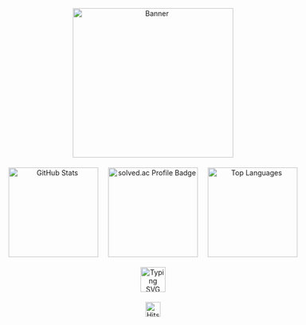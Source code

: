 <!-- 타이틀 부분 -->
<div align="center">
  <!-- 상단 배너 이미지 -->
  <img width="80%" src="https://github.com/user-attachments/assets/7f529277-7217-4a8b-b044-d93e7cca617e" alt="Banner" style="max-width: 700px; height: 300px; object-fit: contain; border-radius: 10px;" />
  
  <!-- GitHub Stats 및 solved.ac 뱃지 -->
  <div style="display: flex; justify-content: center; align-items: center; gap: 20px; margin-top: 20px;">
    <img height="180px" src="https://github-readme-stats.vercel.app/api?username=davinyakma&show_icons=true&theme=radical" alt="GitHub Stats" />
    <img height="180px" src="http://mazassumnida.wtf/api/v2/generate_badge?boj=poohcdv3652" alt="solved.ac Profile Badge" />
    <img height="180px" src="https://github-readme-stats.vercel.app/api/top-langs/?username=davinyakma&layout=compact" alt="Top Languages" />
  </div>
  
  <!-- Typing SVG 애니메이션 -->
  <div style="margin: 20px 0;">
    <img height="50px" src="https://readme-typing-svg.demolab.com?font=Fira+Code&size=24&pause=1000&color=44EEAD&center=true&vCenter=true&width=600&height=50&lines=Hello+My+name+is+Davin+Choi;My+major+is+Information+Security" alt="Typing SVG" />
  </div>

  <!-- Hits 카운터 -->
  <a href="https://hits.seeyoufarm.com">
    <img height="30px" src="https://hits.seeyoufarm.com/api/count/incr/badge.svg?url=https%3A%2F%2Fgithub.com%2Fdavinyakma&count_bg=%2344EEAD&title_bg=%23555555&icon=&icon_color=%23E7E7E7&title=hits&edge_flat=false" alt="Hits">
  </a>
</div>

<!--
**davinyakma/davinyakma** is a ✨ _special_ ✨ repository because its `README.md` (this file) appears on your GitHub profile.

Here are some ideas to get you started:

- 🔭 I’m currently working on ...
- 🌱 I’m currently learning ...
- 👯 I’m looking to collaborate on ...
- 🤔 I’m looking for help with ...
- 💬 Ask me about ...
- 📫 How to reach me: ...
- 😄 Pronouns: ...
- ⚡ Fun fact: ...
-->

